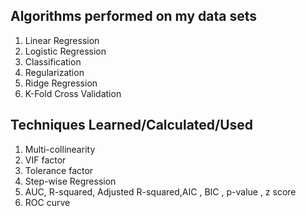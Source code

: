 ## Algorithms performed on my data sets

1. Linear Regression
2. Logistic Regression
3. Classification
4. Regularization
5. Ridge Regression
6. K-Fold Cross Validation

## Techniques Learned/Calculated/Used

1. Multi-collinearity
2. VIF factor 
3. Tolerance factor
4. Step-wise Regression
5. AUC, R-squared, Adjusted R-squared,AIC , BIC , p-value , z score
6. ROC curve
